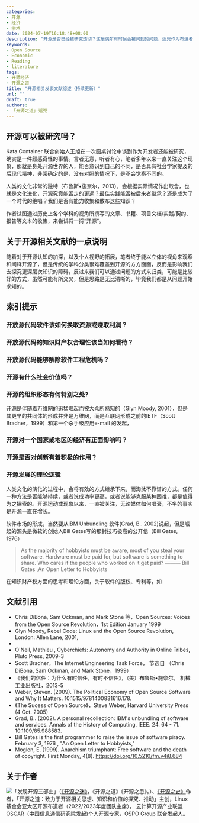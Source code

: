 ```yaml
---
categories:
- 开源
- 经济 
- 学术
date: 2024-07-19T16:18:48+08:00
description: "开源是否已经被研究透彻？这是偶尔有时候会被问到的问题，适兕作为布道者其实不能肯定这个问题，但是这么多年来确实是一直在学习各个角度和领域对于开源的总结和研究，恰逢工作配合需要，就梳理一下自己所读过的文献、书籍。"
keywords:
- Open Source
- Economic
- Reading
- literature
tags:
- 开源经济
- 开源之道
title: "开源相关发表文献综述（持续更新）"
url: ""
draft: true
authors:
- 「开源之道」·适兕
---
```


## 开源可以被研究吗？

Kata Container 联合创始人王旭在一次圆桌讨论中谈到作为开发者还能被研究，确实是一件颇感奇怪的事情。言者无意，听者有心，笔者多年以来一直关注这个现象，那就是身处开源世界的人，能否意识到自己的不同，是否具有社会学家提及的后现代精神，非常确定的是，没有对照的情况下，是不会觉察不同的。

人类的文化非常的独特（布鲁斯•施奈尔，2013），会根据实际情况作出取舍，也就是文化进化，开源究竟能否走的更远？最佳实践能否被后来者继承？还是成为了一个时代的绝唱？我们是否有能力收集和散布这些知识？

作者试图通过历史上各个学科的视角所撰写的文章、书籍、项目文档/实践/契约、报告等文本的收集，来尝试捋一捋“开源”。

## 关于开源相关文献的一点说明

随着对于开源认知的加深，以及个人视野的拓展，笔者终于能以立体的视角来观察和阐释开源了，但是传统的学科分类很难覆盖到开源的方方面面，反而是影响我们去探究更深层次知识的障碍，反过来我们可以通过问题的方式来归类，可能是比较好的方式，虽然可能有所交叉，但是思路是无比清晰的，毕竟我们都是从问题开始求知的。

## 索引提示

### 开放源代码软件该如何换取资源或赚取利润？



### 开放源代码的知识财产权合理性该当如何看待？




### 开放源代码能够解除软件工程危机吗？



### 开源有什么社会价值吗？



### 开源的组织形态有何特别之处?

开源是伴随着万维网的迅猛崛起而被大众所熟知的（Glyn Moody, 2001），但是其更早的共同体的形成并非是万维网，而是互联网形成之前的IETF（Scott Bradner，1999）和第一个杀手级应用e-mail 的发起，


### 开源对一个国家或地区的经济有正面影响吗？



### 开源是否对创新有着积极的作用？



### 开源发展的理论逻辑

人类文化的演化的过程中，会将有效的方式继承下来，而淘汰不靠谱的方式。任何一种方法是否能够持续，或者说成功率更高，或者说能够克服某种困难，都是值得为之探索的。开源运动或现象以来，一直被关注，无论媒体如何唱衰，不争的事实是开源一直在增长。

软件市场的形成，当然要从IBM Unbundling 软件(Grad, B.. 2002)说起，但是崛起的源头是微软的创始人Bill Gates写的那封技巧极高的公开信（Bill Gates, 1976）

> As the majority of hobbyists must be aware, most of you steal your software. Hardware must be paid for, but software is something to share. Who cares if the people who worked on it get paid?
>          ——— Bill Gates ,An Open Letter to Hobbyists

在知识财产权方面的思考和理论方面，关于软件的版权、专利等，如

## 文献引用


* Chris DiBona, Sam Ockman, and Mark Stone 等，Open Sources: Voices from the Open Source Revolution，1st Edition January 1999 
* Glyn Moody, Rebel Code: Linux and the Open Source Revolution, London: Allen Lane, 2001,
* 
*  O'Neil, Mathieu ,  Cyberchiefs: Autonomy and Authority in Online Tribes, Pluto Press,  2009-3
*  Scott Bradner，The Internet Engineering Task Force， 节选自 （Chris DiBona, Sam Ockman, and Mark Stone，1999）
*  《我们的信任：为什么有时信任，有时不信任》，（美）布鲁斯•施奈尔， 机械工业出版社，2013-5
*  Weber, Steven. (2009). The Political Economy of Open Source Software and Why It Matters. 10.1515/9781400831616.178. 
*  《The Sucess of Open Source》，Steve Weber, Harvard University Press (4 Oct. 2005)
*  Grad, B.. (2002). A personal recollection: IBM's unbundling of software and services. Annals of the History of Computing, IEEE. 24. 64 - 71. 10.1109/85.988583. 
*  Bill Gates is the first programmer to raise the issue of software piracy. February 3, 1976 , "An Open Letter to Hobbyists," 
*  Moglen, E. (1999). Anarchism triumphant: Free software and the death of copyright. First Monday, 4(8). https://doi.org/10.5210/fm.v4i8.684



## 关于作者

![](/public/kuosi-face-of-os.png)「发现开源三部曲」（[《开源之迷》](posts/book-of-open-source/the-fascinating-of-open-source/)，《开源之道》《开源之思》。）、[《开源之史》](posts/history-of-open-source/summary/)作者，「开源之道：致力于开源相关思想、知识和价值的探究、推动」主创，Linux基金会亚太区开源布道者（2022/2023年度团队主席）， 云计算开源产业联盟OSCAR（中国信息通信研究院发起)个人开源专家，OSPO Group 联合发起人。